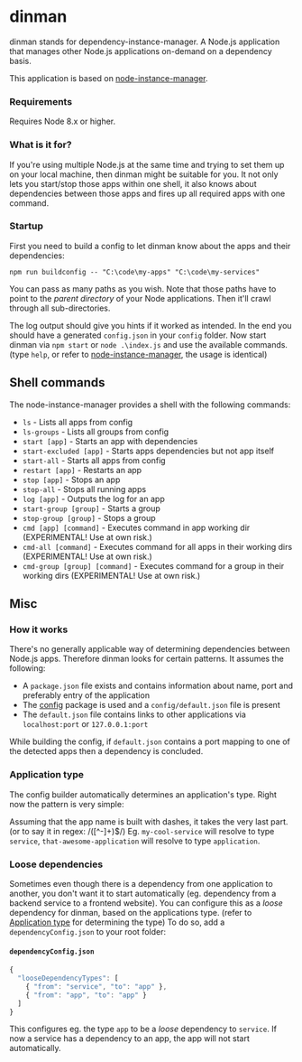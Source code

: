 # dinman
dinman stands for dependency-instance-manager. A Node.js application that manages other Node.js applications on-demand on a dependency basis.

This application is based on [node-instance-manager](https://github.com/kihenkel/node-instance-manager "node-instance-manager").

### Requirements
Requires Node 8.x or higher.

### What is it for?
If you're using multiple Node.js at the same time and trying to set them up on your local machine, then dinman might be suitable for you.
It not only lets you start/stop those apps within one shell, it also knows about dependencies between those apps and fires up all required apps with one command.

### Startup
First you need to build a config to let dinman know about the apps and their dependencies:

`npm run buildconfig -- "C:\code\my-apps" "C:\code\my-services"`

You can pass as many paths as you wish. Note that those paths have to point to the *parent directory* of your Node applications. Then it'll crawl through all sub-directories.

The log output should give you hints if it worked as intended. In the end you should have a generated `config.json` in your `config` folder.
Now start dinman via `npm start` or `node .\index.js` and use the available commands. (type `help`, or refer to [node-instance-manager](https://github.com/kihenkel/node-instance-manager "node-instance-manager"), the usage is identical)

## Shell commands
The node-instance-manager provides a shell with the following commands:
- `ls` - Lists all apps from config
- `ls-groups` - Lists all groups from config
- `start [app]` - Starts an app with dependencies
- `start-excluded [app]` - Starts apps dependencies but not app itself
- `start-all` - Starts all apps from config
- `restart [app]` - Restarts an app
- `stop [app]` - Stops an app
- `stop-all` - Stops all running apps
- `log [app]` - Outputs the log for an app
- `start-group [group]` - Starts a group
- `stop-group [group]` - Stops a group
- `cmd [app] [command]` - Executes command in app working dir (EXPERIMENTAL! Use at own risk.)
- `cmd-all [command]` - Executes command for all apps in their working dirs (EXPERIMENTAL! Use at own risk.)
- `cmd-group [group] [command]` - Executes command for a group in their working dirs (EXPERIMENTAL! Use at own risk.)

## Misc
### How it works
There's no generally applicable way of determining dependencies between Node.js apps. Therefore dinman looks for certain patterns. It assumes the following:
* A `package.json` file exists and contains information about name, port and preferably entry of the application
* The [config](https://www.npmjs.com/package/config) package is used and a `config/default.json` file is present
* The `default.json` file contains links to other applications via `localhost:port` or `127.0.0.1:port`

While building the config, if `default.json` contains a port mapping to one of the detected apps then a dependency is concluded.

### Application type
The config builder automatically determines an application's type. Right now the pattern is very simple:

Assuming that the app name is built with dashes, it takes the very last part. (or to say it in regex: /([^-]+)$/) Eg. `my-cool-service` will resolve to type `service`, `that-awesome-application` will resolve to type `application`.

### Loose dependencies
Sometimes even though there is a dependency from one application to another, you don't want it to start automatically (eg. dependency from a backend service to a frontend website).
You can configure this as a *loose* dependency for dinman, based on the applications type. (refer to [Application type](#application-type) for determining the type)
To do so, add a `dependencyConfig.json` to your root folder:

#### `dependencyConfig.json`
```javascript
{
  "looseDependencyTypes": [
    { "from": "service", "to": "app" },
    { "from": "app", "to": "app" }
  ]
}
```

This configures eg. the type `app` to be a *loose* dependency to `service`. If now a service has a dependency to an app, the app will not start automatically.